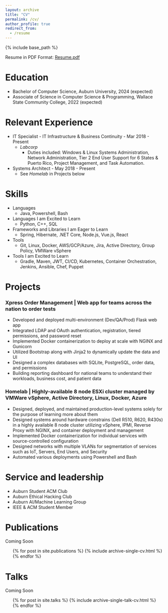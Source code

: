 ```yaml
---
layout: archive
title: "CV"
permalink: /cv/
author_profile: true
redirect_from:
  - /resume
---
```

{% include base_path %}

Resume in PDF Format: [Resume.pdf](/files/resume.pdf)

Education
=========

* Bachelor of Computer Science, Auburn University, 2024 (expected)
* Associate of Science in Computer Science & Programming, Wallace State Community College, 2022 (expected)

Relevant Experience
===================

* IT Specialist - IT Infrastructure & Business Continuity - Mar 2018 - Present
  * *Labcorp*
    * Duties included: Windows & Linux Systems Administration, Network Administration, Tier 2 End User Support for 6 States & Puerto Rico, Project Management, and Task Automation.
* Systems Architect - May 2018 - Present
  * See *Homelab* in Projects below

Skills
======

* Languages
  * Java, Powershell, Bash
* Languages I am Excited to Learn
  * Python, C++, SQL
* Frameworks and Libraries I am Eager to Learn
  * Spring, Hibernate, .NET Core, Node.js, Vue.js, React
* Tools
  * Git, Linux, Docker, AWS/GCP/Azure, Jira, Active Directory, Group Policy, VMWare vSphere
* Tools I am Excited to Learn
  * Gradle, Maven, JWT, CI/CD, Kubernetes, Container Orchestration, Jenkins, Ansible, Chef, Puppet

Projects
========

### Xpress Order Management | Web app for teams across the nation to order tests

* Developed and deployed multi-environment (Dev/QA/Prod) Flask web app
* Integrated LDAP and OAuth authentication, registration, tiered permissions, and password reset
* Implemented Docker containerization to deploy at scale with NGINX and Gunicorn
* Utilized Bootstrap along with Jinja2 to dynamically update the data and UI
* Designed a complex databases with SQLite, PostgreSQL, order data, and permissions
* Building reporting dashboard for national teams to understand their workloads, business cost, and patient data

### Homelab | Highly-available 8 node ESXi cluster managed by VMWare vSphere, Active Directory, Linux, Docker, Azure

* Designed, deployed, and maintained production-level systems solely for the purpose of learning more about them
* Designed systems around hardware constrains (Dell R510, R620, R430s) in a highly available 8 node cluster
  utilizing vSphere, IPMI, Reverse Proxy with NGINX, and container deployment and management
* Implemented Docker containerization for individual services with source-controlled configuration
* Designed networks with multiple VLANs for segmentation of services such as IoT, Servers, End Users, and Security
* Automated various deployments using Powershell and Bash

Service and leadership
======================

* Auburn Student ACM Club
* Auburn Ethical Hacking Club
* Auburn AI/Machine Learning Group
* IEEE & ACM Student Member

Publications
============

Coming Soon

<ul>{% for post in site.publications %}
    {% include archive-single-cv.html %}
  {% endfor %}</ul>

Talks
=====

Coming Soon

<ul>{% for post in site.talks %}
    {% include archive-single-talk-cv.html %}
  {% endfor %}</ul>
